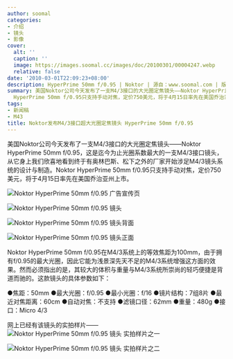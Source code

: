 ```yaml
---
author: soomal
categories:
- 介绍
- 镜头
- 影像
cover:
  alt: ''
  caption: ''
  image: https://images.soomal.cc/images/doc/20100301/00004247.webp
  relative: false
date: '2010-03-01T22:09:23+08:00'
description: HyperPrime 50mm f/0.95 | Noktor | 源自：www.soomal.com | 版权：整理 |  平均/总评分：08.00/32
summary: 美国Noktor公司今天发布了一支M4/3接口的大光圈定焦镜头――Noktor HyperPrime 50mm f/0.95，这是迄今为止光圈系数最大的一支M4/3接口镜头，从它身上我们欣喜地看到终于有奥林巴斯、松下之外的厂家开始涉足M4/3镜头系统的设计与制造。Noktor
  HyperPrime 50mm f/0.95只支持手动对焦，定价750美元，将于4月15日率先在美国乔治亚州上市……
tags:
- 新闻稿
- M43
title: Noktor发布M4/3接口超大光圈定焦镜头 HyperPrime 50mm f/0.95
---
```


美国Noktor公司今天发布了一支M4/3接口的大光圈定焦镜头――Noktor HyperPrime 50mm f/0.95，这是迄今为止光圈系数最大的一支M4/3接口镜头，从它身上我们欣喜地看到终于有奥林巴斯、松下之外的厂家开始涉足M4/3镜头系统的设计与制造。Noktor HyperPrime 50mm f/0.95只支持手动对焦，定价750美元，将于4月15日率先在美国乔治亚州上市。

![Noktor HyperPrime 50mm f/0.95 广告宣传页](https://images.soomal.cc/images/doc/20100301/00004246.webp)



![Noktor HyperPrime 50mm f/0.95 镜头](https://images.soomal.cc/images/doc/20100301/00004247.webp)



![Noktor HyperPrime 50mm f/0.95 镜头背面](https://images.soomal.cc/images/doc/20100301/00004248.webp)



![Noktor HyperPrime 50mm f/0.95 镜头正面](https://images.soomal.cc/images/doc/20100301/00004249.webp)



Noktor HyperPrime 50mm f/0.95在M4/3系统上的等效焦距为100mm，由于拥有f/0.95的最大光圈，因此它能为浅景深先天不足的M4/3系统增强这方面的效果。然而必须指出的是，其较大的体积与重量与M4/3系统所崇尚的轻巧便捷是背道而驰的。这款镜头的具体参数如下：

●焦距：50mm
●最大光圈：f/0.95
●最小光圈：f/16
●镜片结构：7组8片
●最近对焦距离：60cm
●自动对焦：不支持
●滤镜口径：62mm
●重量：480g
●接口：Micro 4/3

网上已经有该镜头的实拍样片――
![Noktor HyperPrime 50mm f/0.95 镜头 实拍样片之一](https://images.soomal.cc/images/doc/20100301/00004250.webp)




![Noktor HyperPrime 50mm f/0.95 镜头 实拍样片之二](https://images.soomal.cc/images/doc/20100301/00004251.webp)